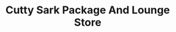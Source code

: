 ---
title: "Cutty Sark Package And Lounge Store"
url: /pensacola/cutty-sark-package-and-lounge-store/
shop: alcohol
---